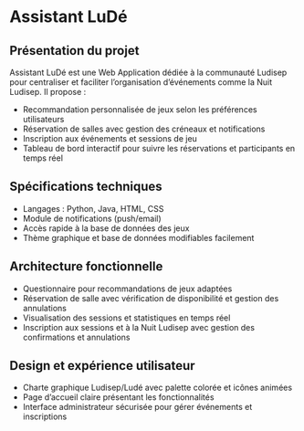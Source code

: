 # Assistant LuDé

## Présentation du projet

Assistant LuDé est une Web Application dédiée à la communauté Ludisep pour centraliser et faciliter l’organisation d’événements comme la Nuit Ludisep. Il propose :

- Recommandation personnalisée de jeux selon les préférences utilisateurs  
- Réservation de salles avec gestion des créneaux et notifications  
- Inscription aux événements et sessions de jeu  
- Tableau de bord interactif pour suivre les réservations et participants en temps réel

## Spécifications techniques

- Langages : Python, Java, HTML, CSS  
- Module de notifications (push/email)  
- Accès rapide à la base de données des jeux  
- Thème graphique et base de données modifiables facilement

## Architecture fonctionnelle

- Questionnaire pour recommandations de jeux adaptées  
- Réservation de salle avec vérification de disponibilité et gestion des annulations  
- Visualisation des sessions et statistiques en temps réel  
- Inscription aux sessions et à la Nuit Ludisep avec gestion des confirmations et annulations

## Design et expérience utilisateur

- Charte graphique Ludisep/Ludé avec palette colorée et icônes animées  
- Page d’accueil claire présentant les fonctionnalités  
- Interface administrateur sécurisée pour gérer événements et inscriptions
